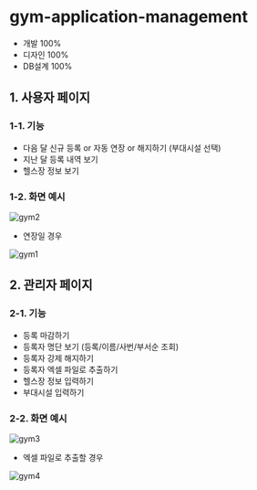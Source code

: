 # gym-application-management

- 개발 100%
- 디자인 100%
- DB설계 100%

## 1. 사용자 페이지

### 1-1. 기능
  - 다음 달 신규 등록 or 자동 연장 or 해지하기 (부대시설 선택)
  - 지난 달 등록 내역 보기
  - 헬스장 정보 보기

### 1-2. 화면 예시

![gym2](https://user-images.githubusercontent.com/14077108/135230082-83ff2f7c-9eba-417e-a635-289ae4ac09ba.png)

  - 연장일 경우

![gym1](https://user-images.githubusercontent.com/14077108/135230946-9b3b045b-aa9f-45a5-befe-16095cc5a083.png)

## 2. 관리자 페이지

### 2-1. 기능
  - 등록 마감하기
  - 등록자 명단 보기 (등록/이름/사번/부서순 조회)
  - 등록자 강제 해지하기
  - 등록자 엑셀 파일로 추출하기
  - 헬스장 정보 입력하기
  - 부대시설 입력하기

### 2-2. 화면 예시

![gym3](https://user-images.githubusercontent.com/14077108/135230140-3e6af676-7c41-49e5-ab1a-52cf404f33a0.png)

  - 엑셀 파일로 추출할 경우

![gym4](https://user-images.githubusercontent.com/14077108/135230148-eef36643-90bc-43cd-9f2b-e4d24bad97cb.jpg)
